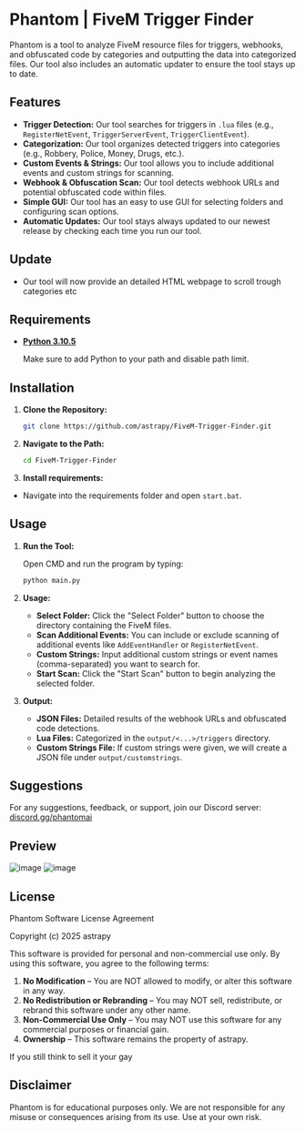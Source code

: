 # Phantom | FiveM Trigger Finder

Phantom is a tool to analyze FiveM resource files for triggers, webhooks, and obfuscated code by categories and outputting the data into categorized files. Our tool also includes an automatic updater to ensure the tool stays up to date.

## Features

- **Trigger Detection:** Our tool searches for triggers in `.lua` files (e.g., `RegisterNetEvent`, `TriggerServerEvent`, `TriggerClientEvent`).
- **Categorization:** Our tool organizes detected triggers into categories (e.g., Robbery, Police, Money, Drugs, etc.).
- **Custom Events & Strings:** Our tool allows you to include additional events and custom strings for scanning.
- **Webhook & Obfuscation Scan:** Our tool detects webhook URLs and potential obfuscated code within files.
- **Simple GUI:** Our tool has an easy to use GUI for selecting folders and configuring scan options.
- **Automatic Updates:** Our tool stays always updated to our newest release by checking each time you run our tool.

## Update

- Our tool will now provide an detailed HTML webpage to scroll trough categories etc
  
## Requirements

- [**Python 3.10.5**](https://www.python.org/downloads/release/python-3105/)
  
  Make sure to add Python to your path and disable path limit.
  
## Installation

1. **Clone the Repository:**

   ```bash
   git clone https://github.com/astrapy/FiveM-Trigger-Finder.git
   ```

2. **Navigate to the Path:**

   ```bash
   cd FiveM-Trigger-Finder
   ```

3. **Install requirements:**
- Navigate into the requirements folder and open `start.bat`.

## Usage

1. **Run the Tool:**

   Open CMD and run the program by typing:

   ```bash
   python main.py
   ```

2. **Usage:**

   - **Select Folder:** Click the "Select Folder" button to choose the directory containing the FiveM files.
   - **Scan Additional Events:** You can include or exclude scanning of additional events like `AddEventHandler` or `RegisterNetEvent`.
   - **Custom Strings:** Input additional custom strings or event names (comma-separated) you want to search for.
   - **Start Scan:** Click the "Start Scan" button to begin analyzing the selected folder.

3. **Output:**
   
   - **JSON Files:** Detailed results of the webhook URLs and obfuscated code detections.
   - **Lua Files:** Categorized in the `output/<...>/triggers` directory.
   - **Custom Strings File:** If custom strings were given, we will create a JSON file under `output/customstrings`.

## Suggestions

For any suggestions, feedback, or support, join our Discord server: [discord.gg/phantomai](https://discord.gg/4qXAeyFh8w)

## Preview
![image](https://cdn.discordapp.com/attachments/1349281052585365596/1349390251679809627/image.png?ex=67d2ed1a&is=67d19b9a&hm=f9d87abaf6baeea5f65b552561e125f4c955efd6def1da36dd3d85e2b2f821a0&)
![image](https://cdn.discordapp.com/attachments/1349281052585365596/1351481815642279966/image.png?ex=67da8906&is=67d93786&hm=da2063dc59d2acac42e77938689715cc27300bcc3a167e5229e3f7edb61285a2&)
## License

Phantom Software License Agreement

Copyright (c) 2025 astrapy

This software is provided for personal and non-commercial use only. By using this software, you agree to the following terms:

1. **No Modification** – You are NOT allowed to modify, or alter this software in any way.
2. **No Redistribution or Rebranding** – You may NOT sell, redistribute, or rebrand this software under any other name.
3. **Non-Commercial Use Only** – You may NOT use this software for any commercial purposes or financial gain.
4. **Ownership** – This software remains the property of astrapy.
   
If you still think to sell it your gay

## Disclaimer

Phantom is for educational purposes only. We are not responsible for any misuse or consequences arising from its use. Use at your own risk.
